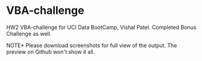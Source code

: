 # VBA-challenge
HW2 VBA-challenge for UCI Data BootCamp, Vishal Patel. Completed Bonus Challenge as well.

NOTE* Please download screenshots for full view of the output. The preview on Github won't show it all.

